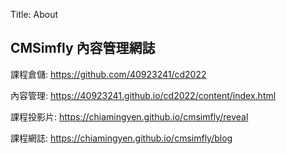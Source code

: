 Title: About

## CMSimfly 內容管理網誌

課程倉儲: <a href="https://github.com/40923241/cd2022">https://github.com/40923241/cd2022</a>

內容管理: <a href="https://40923241.github.io/cd2022/content/index.html">https://40923241.github.io/cd2022/content/index.html</a>

課程投影片: <a href="https://chiamingyen.github.io/cmsimfly/reveal">https://chiamingyen.github.io/cmsimfly/reveal</a>

課程網誌: <a href="https://chiamingyen.github.io/cmsimfly/blog">https://chiamingyen.github.io/cmsimfly/blog</a>








